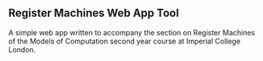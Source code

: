 ## Register Machines Web App Tool

A simple web app written to accompany the section on Register Machines of the Models of Computation
second year course at Imperial College London.
